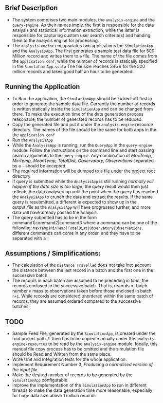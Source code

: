 
## Brief Description 
* The system comprises two main modules, the `analysis-engine` and the `query-engine`. As their names imply, the first is responsible for the data analysis and statistical information extraction, while the latter is responsible for capturing custom user search criteria(s) and handing them to the analysis engine for processing.
* The `analysis-engine` encapsulates two applications the `SimulationApp` and the `AnalysisApp`. The first generates a sample test data file for 500 Million record and writes them to a file. The name of the file comes from the `application.conf`, while the number of records is statically specified in the `SimulationApp.scala`
  The file size reaches 34GB for the 500 million records and takes good half an hour to be generated.

## Running the Application
* To Run the application, the `SimulationApp` should be kicked-off first in order to generate the sample data file. Currently the number of records is written statically inside the `SimulationApp` and can be changed from there. To make the execution time of the data generation process reasonable, the number of generated records has to be reduced. 
* Copy the generated file and put it under the `analysis-engine` resource directory. The names of the file should be the same for both apps in the the `application.conf`
* Run the `AnalysisApp`
* While the `AnalysisApp` is running, run the `QueryApp` in the `query-engine` module. Follow the instructions on the command line and start passing search arguments to the `query-engine`. Any combination of *MaxTemp, MinTemp, MeanTemp, TotalDist, Observatory, Observations* separated by a `-` should be accepted. 
* The required information will be dumped to a file under the project root directory.
* If query is submitted while the `AnalysisApp` is still running *normally will happen if the data size is too large*, the query result would then just reflects the data analysed up until the point when the query has reached the `AnalysisApp` to crunch the data and extract the results. If the same query is resubmitted, a different is expected to show up in the output_file as the `AnalysisApp` will have progressed further, and more data will have already passed the analysis.
* The query submitted has to be in the form command1|command2|command3 where a command can be one of the following: `MaxTemp|MinTemp|TotalDist|Observatory|Observations`. different commands can come in any order, and they have to be separated with a `|`  
 
 
## Assumptions / Simplifications:
* The calculation of the `Distance Travelled` does not take into account the distance between the last record in a batch and the first one in the successive batch.
* The records in each batch are assumed to be preceding *in time*, the records enclosed in the successive batch. 
  That is, records of batch number `n` maps to observations taken before those enclosed in batch `n+1`. 
  While records are considered unordered within the same batch of records, they are assumed ordered compared to the successive batches. 

## TODO
* Sample Feed File, generated by the `SimulationApp`, is created under the root project path. 
  It then has to be copied manually under the `analysis-engine\resources` to be read by the `analysis-engine` module. Ideally, this manual file copy process has to be omitted and the simulation file should be 
  Read and Written from the same place.
* Write Unit and Integration tests for the whole application.
* Implement Requirement Number 3, *Producing a normalised version of the input file*
* Make the desired number of records to be generated by the `SimulationApp` configurable.
* Improve the implementation of the `SimulationApp` to run in different threads to make the data generation time more reasonable, especially for huge data size above 1 million records